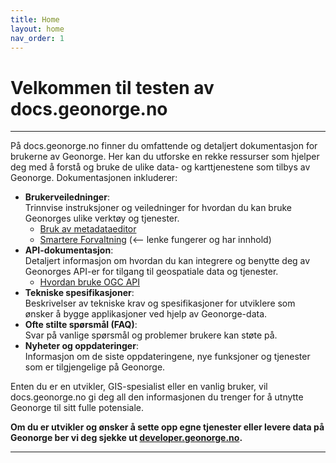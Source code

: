 ```yaml
---
title: Home
layout: home
nav_order: 1
---
```


# Velkommen til testen av docs.geonorge.no
----------------------


På docs.geonorge.no finner du omfattende og detaljert dokumentasjon for brukerne av Geonorge. Her kan du utforske en rekke ressurser som hjelper deg med å forstå og bruke de ulike data- og karttjenestene som tilbys av Geonorge. Dokumentasjonen inkluderer:

- **Brukerveiledninger**:  
  Trinnvise instruksjoner og veiledninger for hvordan du kan bruke Geonorges ulike verktøy og tjenester.
  - [Bruk av metadataeditor](#)
  - [Smartere Forvaltning](smartere-forvaltning) (<-- lenke fungerer og har innhold)
- **API-dokumentasjon**:  
  Detaljert informasjon om hvordan du kan integrere og benytte deg av Geonorges API-er for tilgang til geospatiale data og tjenester.
  - [Hvordan bruke OGC API](#)
- **Tekniske spesifikasjoner**:  
  Beskrivelser av tekniske krav og spesifikasjoner for utviklere som ønsker å bygge applikasjoner ved hjelp av Geonorge-data.
- **Ofte stilte spørsmål (FAQ)**:  
  Svar på vanlige spørsmål og problemer brukere kan støte på.
- **Nyheter og oppdateringer**:  
  Informasjon om de siste oppdateringene, nye funksjoner og tjenester som er tilgjengelige på Geonorge.

Enten du er en utvikler, GIS-spesialist eller en vanlig bruker, vil docs.geonorge.no gi deg all den informasjonen du trenger for å utnytte Geonorge til sitt fulle potensiale.

**Om du er utvikler og ønsker å sette opp egne tjenester eller levere data på Geonorge ber vi deg sjekke ut [developer.geonorge.no](https://developer.geonorge.no).**

----

[^1]: [It can take up to 10 minutes for changes to your site to publish after you push the changes to GitHub](https://docs.github.com/en/pages/setting-up-a-github-pages-site-with-jekyll/creating-a-github-pages-site-with-jekyll#creating-your-site).

[Just the Docs]: https://just-the-docs.github.io/just-the-docs/
[GitHub Pages]: https://docs.github.com/en/pages
[README]: https://github.com/just-the-docs/just-the-docs-template/blob/main/README.md
[Jekyll]: https://jekyllrb.com
[GitHub Pages / Actions workflow]: https://github.blog/changelog/2022-07-27-github-pages-custom-github-actions-workflows-beta/
[use this template]: https://github.com/just-the-docs/just-the-docs-template/generate
